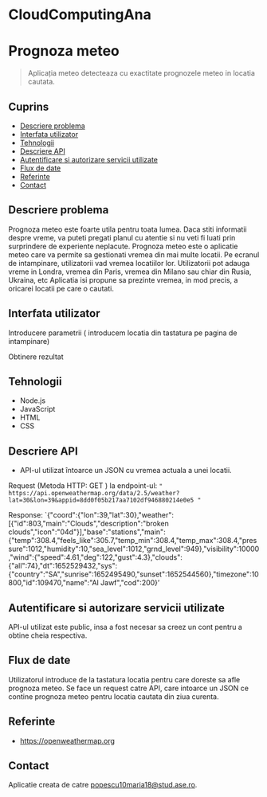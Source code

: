 # CloudComputingAna
# Prognoza meteo
> Aplicația meteo detecteaza cu exactitate prognozele meteo in locatia cautata.

## Cuprins
* [Descriere problema](#descriere-problema)
* [Interfata utilizator](#Interfata-utiliator)
* [Tehnologii](#tehnologii)
* [Descriere API](#descriere-api)
* [Autentificare si autorizare servicii utilizate](#autentificare)
* [Flux de date](#flux-date)
* [Referinte](#referinte)
* [Contact](#contact)

## Descriere problema
Prognoza meteo este foarte utila pentru toata lumea. Daca stiti informatii despre vreme, va puteti pregati planul cu atentie si nu veti fi luati prin surprindere de experiente neplacute.
Prognoza meteo este o aplicatie meteo care va permite sa gestionati vremea din mai multe locatii. Pe ecranul de intampinare, utilizatorii vad vremea locatiilor lor.
Utilizatorii pot adauga vreme in Londra, vremea din Paris, vremea din Milano sau chiar din Rusia, Ukraina, etc
Aplicatia isi propune sa prezinte vremea, in mod precis, a oricarei locatii pe care o cautati.

## Interfata utilizator
Introducere parametrii ( introducem locatia din tastatura pe pagina de intampinare)

Obtinere rezultat

## Tehnologii
* Node.js
* JavaScript
* HTML
* CSS

## Descriere API
* API-ul utilizat întoarce un JSON cu vremea actuala a unei locatii.

Request (Metoda HTTP: GET ) la endpoint-ul:
`" https://api.openweathermap.org/data/2.5/weather?lat=30&lon=39&appid=8dd0f05b217aa7102df946880214e0e5 "`

Response:
`{"coord":{"lon":39,"lat":30},"weather":[{"id":803,"main":"Clouds","description":"broken clouds","icon":"04d"}],"base":"stations","main":{"temp":308.4,"feels_like":305.7,"temp_min":308.4,"temp_max":308.4,"pressure":1012,"humidity":10,"sea_level":1012,"grnd_level":949},"visibility":10000,"wind":{"speed":4.61,"deg":122,"gust":4.3},"clouds":{"all":74},"dt":1652529432,"sys":{"country":"SA","sunrise":1652495490,"sunset":1652544560},"timezone":10800,"id":109470,"name":"Al Jawf","cod":200}’

## Autentificare si autorizare servicii utilizate
API-ul utilizat este public, insa a fost necesar sa creez un cont pentru a obtine cheia respectiva.

## Flux de date
Utilizatorul introduce de la tastatura locatia pentru care doreste sa afle prognoza meteo.
Se face un request catre API, care intoarce un JSON ce contine prognoza meteo pentru locatia cautata din ziua curenta.
## Referinte
* https://openweathermap.org

## Contact
Aplicatie creata de catre popescu10maria18@stud.ase.ro. 
